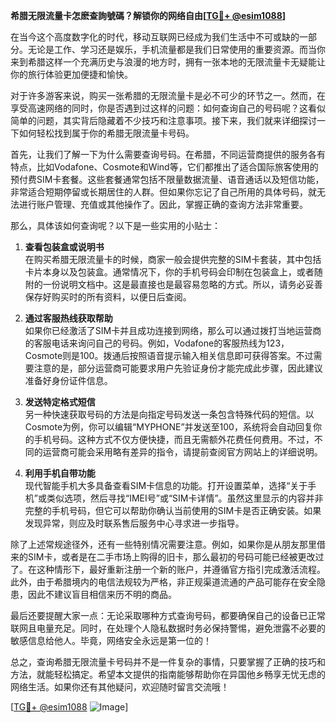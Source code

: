 **希腊无限流量卡怎麽查詢號碼？解锁你的网络自由[[TG💪+ @esim1088](https://t.me/s/esim1088)]**

在当今这个高度数字化的时代，移动互联网已经成为我们生活中不可或缺的一部分。无论是工作、学习还是娱乐，手机流量都是我们日常使用的重要资源。而当你来到希腊这样一个充满历史与浪漫的地方时，拥有一张本地的无限流量卡无疑能让你的旅行体验更加便捷和愉快。

对于许多游客来说，购买一张希腊的无限流量卡是必不可少的环节之一。然而，在享受高速网络的同时，你是否遇到过这样的问题：如何查询自己的号码呢？这看似简单的问题，其实背后隐藏着不少技巧和注意事项。接下来，我们就来详细探讨一下如何轻松找到属于你的希腊无限流量卡号码。

首先，让我们了解一下为什么需要查询号码。在希腊，不同运营商提供的服务各有特点，比如Vodafone、Cosmote和Wind等，它们都推出了适合国际旅客使用的预付费SIM卡套餐。这些套餐通常包括不限量数据流量、语音通话以及短信功能，非常适合短期停留或长期居住的人群。但如果你忘记了自己所用的具体号码，就无法进行账户管理、充值或其他操作了。因此，掌握正确的查询方法非常重要。

那么，具体该如何查询呢？以下是一些实用的小贴士：

1. **查看包装盒或说明书**  
   在购买希腊无限流量卡的时候，商家一般会提供完整的SIM卡套装，其中包括卡片本身以及包装盒。通常情况下，你的手机号码会印制在包装盒上，或者随附的一份说明文档中。这是最直接也是最容易忽略的方式。所以，请务必妥善保存好购买时的所有资料，以便日后查阅。

2. **通过客服热线获取帮助**  
   如果你已经激活了SIM卡并且成功连接到网络，那么可以通过拨打当地运营商的客服电话来询问自己的号码。例如，Vodafone的客服热线为123，Cosmote则是100。拨通后按照语音提示输入相关信息即可获得答案。不过需要注意的是，部分运营商可能要求用户先验证身份才能完成此步骤，因此建议准备好身份证件信息。

3. **发送特定格式短信**  
   另一种快速获取号码的方法是向指定号码发送一条包含特殊代码的短信。以Cosmote为例，你可以编辑“MYPHONE”并发送至100，系统将会自动回复你的手机号码。这种方式不仅方便快捷，而且无需额外花费任何费用。不过，不同的运营商可能会采用略有差异的指令，请提前查阅官方网站上的详细说明。

4. **利用手机自带功能**  
   现代智能手机大多具备查看SIM卡信息的功能。打开设置菜单，选择“关于手机”或类似选项，然后寻找“IMEI号”或“SIM卡详情”。虽然这里显示的内容并非完整的手机号码，但它可以帮助你确认当前使用的SIM卡是否正确安装。如果发现异常，则应及时联系售后服务中心寻求进一步指导。

除了上述常规途径外，还有一些特别情况需要注意。例如，如果你是从朋友那里借来的SIM卡，或者是在二手市场上购得的旧卡，那么最初的号码可能已经被更改过了。在这种情形下，最好重新注册一个新的账户，并遵循官方指引完成激活流程。此外，由于希腊境内的电信法规较为严格，非正规渠道流通的产品可能存在安全隐患，因此不建议盲目相信来历不明的商品。

最后还要提醒大家一点：无论采取哪种方式查询号码，都要确保自己的设备已正常联网且电量充足。同时，在处理个人隐私数据时务必保持警惕，避免泄露不必要的敏感信息给他人。毕竟，网络安全永远是第一位的！

总之，查询希腊无限流量卡号码并不是一件复杂的事情，只要掌握了正确的技巧和方法，就能轻松搞定。希望本文提供的指南能够帮助你在异国他乡畅享无忧无虑的网络生活。如果你还有其他疑问，欢迎随时留言交流哦！

[[TG💪+ @esim1088](https://t.me/s/esim1088) ![Image](https://i.postimg.cc/4NQfJmqS/Snipaste-2025-05-13-00-14-12.png)]